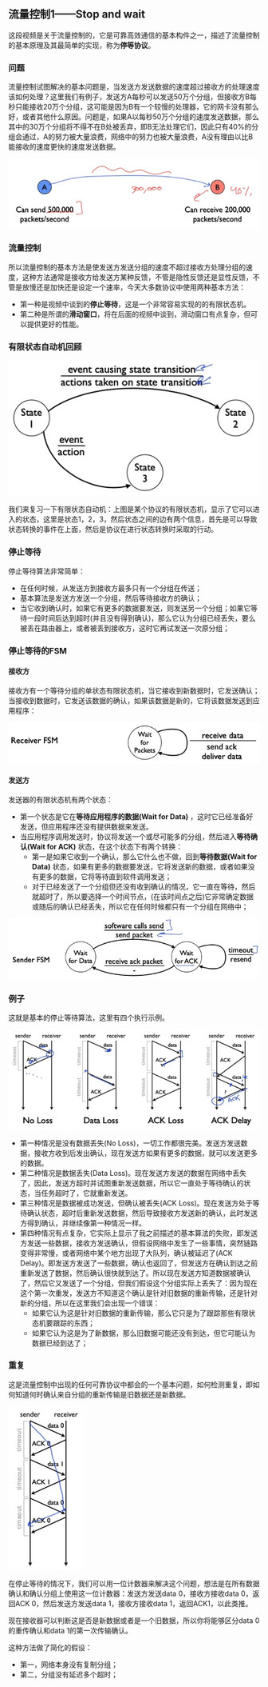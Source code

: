 ## 流量控制1——Stop and wait

这段视频是关于流量控制的，它是可靠高效通信的基本构件之一，描述了流量控制的基本原理及其最简单的实现，称为**停等协议**。



### 问题

流量控制试图解决的基本问题是，当发送方发送数据的速度超过接收方的处理速度该如何处理？这里我们有例子，发送方A每秒可以发送50万个分组，但接收方B每秒只能接收20万个分组，这可能是因为B有一个较慢的处理器，它的网卡没有那么好，或者其他什么原因。问题是，如果A以每秒50万个分组的速度发送数据，那么其中的30万个分组将不得不在B处被丢弃，即B无法处理它们，因此只有40%的分组会通过，A的努力被大量浪费，网络中的努力也被大量浪费，A没有理由以比B能接收的速度更快的速度发送数据。

![](../.gitbook/Unit2-Transport/2.8/1.jpg)



### 流量控制

所以流量控制的基本方法是使发送方发送分组的速度不超过接收方处理分组的速度，这种方法通常是接收方给发送方某种反馈，不管是隐性反馈还是显性反馈，不管是放慢还是加快还是设定一个速率，今天大多数协议中使用两种基本方法：

- 第一种是视频中谈到的**停止等待**，这是一个非常容易实现的的有限状态机。
- 第二种是所谓的**滑动窗口**，将在后面的视频中谈到，滑动窗口有点复杂，但可以提供更好的性能。



### 有限状态自动机回顾

![](../.gitbook/Unit2-Transport/2.8/2.jpg)

我们来复习一下有限状态自动机：上图是某个协议的有限状态机，显示了它可以进入的状态，这里是状态1，2，3，然后状态之间的边有两个信息，首先是可以导致状态转换的事件在上面，然后是协议在进行状态转换时采取的行动。



### 停止等待

停止等待算法非常简单：

- 在任何时候，从发送方到接收方最多只有一个分组在传送；
- 基本算法是发送方发送一个分组，然后等待接收方的确认；
- 当它收到确认时，如果它有更多的数据要发送，则发送另一个分组；如果它等待一段时间后达到超时(并且没有得到确认)，那么它认为分组已经丢失，要么被丢在路由器上，或者被丢到接收方，这时它再试发送一次原分组；



### 停止等待的FSM

#### 接收方

接收方有一个等待分组的单状态有限状态机，当它接收到新数据时，它发送确认；当接收到数据时，它发送该数据的确认，如果该数据是新的，它将该数据发送到应用程序：

![](../.gitbook/Unit2-Transport/2.8/3.jpg)



#### 发送方

发送器的有限状态机有两个状态：

- 第一个状态是它在**等待应用程序的数据(Wait for Data)** ，这时它已经准备好发送，但应用程序还没有提供数据来发送。
- 当应用程序调用发送时，协议将发送一个或尽可能多的分组，然后进入**等待确认(Wait for ACK)** 状态，在这个状态下有两个转换：
  - 第一是如果它收到一个确认，那么它什么也不做，回到**等待数据(Wait for Data)** 状态，如果有更多的数据要发送，它将发送新的数据，或者如果没有更多的数据，它将等待直到软件调用发送；
  - 对于已经发送了一个分组但还没有收到确认的情况，它一直在等待，然后就超时了，所以要选择一个时间节点，(在该时间点之后)它非常确定数据或随后的确认已经丢失，所以它在任何时候都只有一个分组在网络中；

![](../.gitbook/Unit2-Transport/2.8/4.jpg)



### 例子

这就是基本的停止等待算法，这里有四个执行示例。

![](../.gitbook/Unit2-Transport/2.8/5.jpg)

- 第一种情况是没有数据丢失(No Loss)，一切工作都很完美。发送方发送数据，接收方收到后发出确认，现在发送方如果有更多的数据，就可以发送更多的数据。
- 第二种情况是数据丢失(Data Loss)。现在发送方发送的数据在网络中丢失了，因此，发送方超时并试图重新发送数据，所以它一直处于等待确认的状态，当任务超时了，它就重新发送。
- 第三种情况是数据被成功发送，但确认被丢失(ACK Loss)。现在发送方处于等待确认状态，超时后重新发送数据，然后导致接收方发送新的确认，此时发送方得到确认，并继续像第一种情况一样。
- 第四种情况有点复杂，它实际上显示了我之前描述的基本算法的失败，即发送方发送一些数据，接收方发送确认，但假设网络中发生了一些事情，突然链路变得非常慢，或者网络中某个地方出现了大队列，确认被延迟了(ACK Delay)。即发送方发送了一些数据，确认也返回了，但发送方在确认到达之前重新发送了数据，然后确认很快就到达了。所以现在发送方知道数据被确认了，然后它又发送了一个分组，但我们假设这个分组实际上丢失了：因为现在这个第一次重发，发送方不知道这个确认是针对旧数据的重新传输，还是针对新的分组，所以在这里我们会出现一个错误：
  - 如果它认为这是针对旧数据的重新传输，那么它只是为了跟踪那些有限状态机要跟踪的东西；
  - 如果它认为这是为了新数据，那么旧数据可能还没有到达，但它可能认为数据已经到达了；



### 重复

这是流量控制中出现的任何可靠协议中都会的一个基本问题，如何检测重复，即如何知道何时确认来自分组的重新传输是旧数据还是新数据。

![](../.gitbook/Unit2-Transport/2.8/6.jpg)

在停止等待的情况下，我们可以用一位计数器来解决这个问题，想法是在所有数据确认和确认分组上使用这一位计数器：发送方发送data 0，接收方接收data 0，返回ACK 0，然后发送方发送data 1，接收方接收data 1，返回ACK1，以此类推。

现在接收器可以判断这是否是新数据或者是一个旧数据，所以你将能够区分data 0的重传确认和data 1的第一次传输确认。

这种方法做了简化的假设：

- 第一，网络本身没有复制分组；
- 第二，分组没有延迟多个超时；

